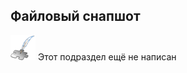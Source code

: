 ## Файловый снапшот
![Раздел не написан](examples/imgs/planned_section.png) Этот подраздел ещё не написан